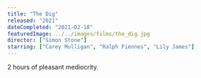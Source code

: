 ```yaml
---
title: "The Dig"
released: "2021"
dateCompleted: "2021-02-18"
featuredImage: ../../images/films/the_dig.jpg
director: ["Simon Stone"]
starring: ["Carey Mulligan", "Ralph Fiennes", "Lily James"]
---
```


2 hours of pleasant mediocrity.
